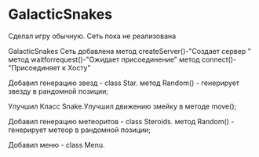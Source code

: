 # GalacticSnakes
Сделал игру обычную.
Сеть пока не реализована

GalacticSnakes
Сеть добавлена 
метод createServer()-"Cоздает сервер "
метод waitforrequest()-"Ожидает присоединение"
метод connect()-"Присоединяет к Хосту"

Добавил генерацию звезд - class Star.
метод Random() - генерирует звезду в рандомной позиции;

Улучшил Класс Snake.Улучшил  движению змейку в методе move();

Добавил генерацию метеоритов - class Steroids.
метод Random() - генерирует метеор в рандомной позиции;

Добавил меню - class Menu.
